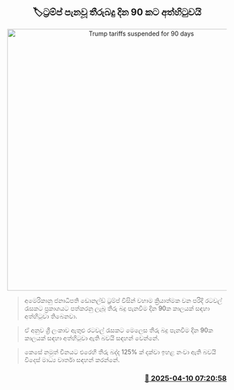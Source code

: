 <p align='center'><b><h2 align='center' title='Trump tariffs suspended for 90 days'>🏷ට්‍රම්ප් පැනවූ තීරුබදු දින 90 කට අත්හිටුවයි</h2></b></p>
<p align='center'><img src='https://helakuru.sgp1.cdn.digitaloceanspaces.com/esana/images/lib/donald-trump-2025.jpg' width='600' alt='Trump tariffs suspended for 90 days'></p>

> අමෙරිකානු ජනාධිපති ඩොනල්ඩ් ට්‍රම්ප් විසින් වහාම ක්‍රියාත්මක වන පරිදි රටවල් රැසකට ප්‍රකාශයට පත්කරනු ලැබූ තීරු බදු පැනවීම දින 90ක කාලයක් සඳහා අත්හිටුවා තිබෙනවා.

> ඒ අනුව ශ්‍රී ලංකාව ඇතුළු රටවල් රැසකට මෙලෙස තීරු බදු පැනවීම දින 90ක කාලයක් සඳහා අත්හිටුවා ඇති බවයි සඳහන් වෙන්නේ.

> කෙසේ නමුත් චීනයට එරෙහි තීරු බද්ද 125% ක් දක්වා ඉහළ නංවා ඇති බවයි ‍විදෙස් මාධ්‍ය වාර්තා සඳහන් කරන්නේ.



<h3 align='right'><a href='https://www.helakuru.lk/esana/p/109143/'>📅 2025-04-10 07:20:58</a></h3>
